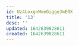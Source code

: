 ```yaml
---
id: Uz4LoxgnWmeGiggeJmE0X
title: '13'
desc: ''
updated: 1642639828611
created: 1642639828611
---
```



